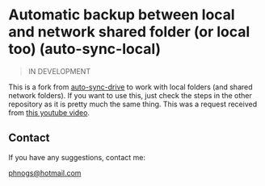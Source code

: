 # Automatic backup between local and network shared folder (or local too) (auto-sync-local)

> IN DEVELOPMENT

This is a fork from [auto-sync-drive](https://github.com/pedronogs/auto-sync-drive) to work with local folders (and shared network folders). If you want to use this, just check the steps in the other repository as it is pretty much the same thing. This was a request received from [this youtube video](https://www.youtube.com/watch?v=wsWjsRw0oW4&ab_channel=PedroNogs).

## Contact

If you have any suggestions, contact me:

<phnogs@hotmail.com>
